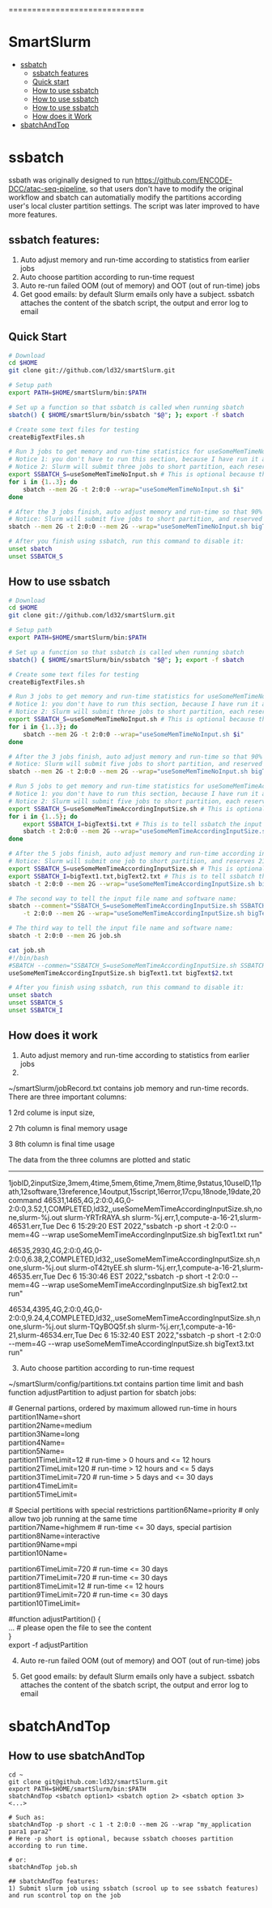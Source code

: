=============================
# SmartSlurm
- [ssbatch](#ssbatch)
    - [ssbatch features](#ssbatch-features)
    - [Quick start](#quick-start)
    - [How to use ssbatch](#how-to-use-ssbatch)
    - [How to use ssbatch]($how-to-use-ssbatch) 
    - [How to use ssbatch]($how-to-use-ssbatch) 
    - [How does it Work]($how-does-it-work)
- [sbatchAndTop](#sbatchAndTop)
# ssbatch
ssbath was originally designed to run https://github.com/ENCODE-DCC/atac-seq-pipeline, so that users don't have to modify the original workflow and sbatch can automatially modify the partitions according user's local cluster partition settings. The script was later improved to have more features.
## ssbatch features:
1) Auto adjust memory and run-time according to statistics from earlier jobs
2) Auto choose partition according to run-time request
3) Auto re-run failed OOM (out of memory) and OOT (out of run-time) jobs
4) Get good emails: by default Slurm emails only have a subject. ssbatch attaches the content of the sbatch script, the output and error log to email
## Quick Start
``` bash
# Download
cd $HOME 
git clone git://github.com/ld32/smartSlurm.git  

# Setup path
export PATH=$HOME/smartSlurm/bin:$PATH  

# Set up a function so that ssbatch is called when running sbatch
sbatch() { $HOME/smartSlurm/bin/ssbatch "$@"; }; export -f sbatch                                 

# Create some text files for testing
createBigTextFiles.sh

# Run 3 jobs to get memory and run-time statistics for useSomeMemTimeNoInput.sh
# Notice 1: you don't have to run this section, because I have run it and save the statistics in $HOME/smartSlurm
# Notice 2: Slurm will submit three jobs to short partition, each reserves 2G memory and 2 hour run-time 
export SSBATCH_S=useSomeMemTimeNoInput.sh # This is optional because the software name is the same as the script
for i in {1..3}; do
    sbatch --mem 2G -t 2:0:0 --wrap="useSomeMemTimeNoInput.sh $i"
done

# After the 3 jobs finish, auto adjust memory and run-time so that 90% jobs can finish successfully
# Notice: Slurm will submit five jobs to short partition, and reserved 19M memory and 7 minute run-time 
sbatch --mem 2G -t 2:0:0 --mem 2G --wrap="useSomeMemTimeNoInput.sh bigText1.txt"

# After you finish using ssbatch, run this command to disable it:    
unset sbatch
unset SSBATCH_S
```

## How to use ssbatch
``` bash
# Download
cd $HOME 
git clone git://github.com/ld32/smartSlurm.git  

# Setup path
export PATH=$HOME/smartSlurm/bin:$PATH  

# Set up a function so that ssbatch is called when running sbatch
sbatch() { $HOME/smartSlurm/bin/ssbatch "$@"; }; export -f sbatch                                 

# Create some text files for testing
createBigTextFiles.sh

# Run 3 jobs to get memory and run-time statistics for useSomeMemTimeNoInput.sh
# Notice 1: you don't have to run this section, because I have run it and save the statistics in $HOME/smartSlurm
# Notice 2: Slurm will submit three jobs to short partition, each reserves 2G memory and 2 hour run-time 
export SSBATCH_S=useSomeMemTimeNoInput.sh # This is optional because the software name is the same as the script
for i in {1..3}; do
    sbatch --mem 2G -t 2:0:0 --wrap="useSomeMemTimeNoInput.sh $i"
done

# After the 3 jobs finish, auto adjust memory and run-time so that 90% jobs can finish successfully
# Notice: Slurm will submit five jobs to short partition, and reserved 19M memory and 7 minute run-time 
sbatch --mem 2G -t 2:0:0 --mem 2G --wrap="useSomeMemTimeNoInput.sh bigText1.txt"

# Run 5 jobs to get memory and run-time statistics for useSomeMemTimeAccordingInputSize.sh
# Notice 1: you don't have to run this section, because I have run it and save the statistics in $HOME/smartSlurm
# Notice 2: Slurm will submit five jobs to short partition, each reserves 2G memory and 2 hour run-time 
export SSBATCH_S=useSomeMemTimeAccordingInputSize.sh # This is optional because the software name is the same as the script
for i in {1..5}; do
    export SSBATCH_I=bigText$i.txt # This is to tell ssbatch the input file to calculate input file size
    sbatch -t 2:0:0 --mem 2G --wrap="useSomeMemTimeAccordingInputSize.sh bigText$i.txt"
done

# After the 5 jobs finish, auto adjust memory and run-time according input file size
# Notice: Slurm will submit one job to short partition, and reserves 21M memory and 13 minute run-time 
export SSBATCH_S=useSomeMemTimeAccordingInputSize.sh # This is optional because the software name is the same as the script
export SSBATCH_I=bigText1.txt,bigText2.txt # This is to tell ssbatch the input file to calculate input file size 
sbatch -t 2:0:0 --mem 2G --wrap="useSomeMemTimeAccordingInputSize.sh bigText1.txt bigText$2.txt"

# The second way to tell the input file name and software name: 
sbatch --comment="SSBATCH_S=useSomeMemTimeAccordingInputSize.sh SSBATCH_I=bigText1.txt,bigText2.txt" \
    -t 2:0:0 --mem 2G --wrap="useSomeMemTimeAccordingInputSize.sh bigText1.txt bigText$2.txt"

# The third way to tell the input file name and software name: 
sbatch -t 2:0:0 --mem 2G job.sh

cat job.sh
#!/bin/bash
#SBATCH --commen="SSBATCH_S=useSomeMemTimeAccordingInputSize.sh SSBATCH_I=bigText1.txt,bigText2.txt"
useSomeMemTimeAccordingInputSize.sh bigText1.txt bigText$2.txt

# After you finish using ssbatch, run this command to disable it:    
unset sbatch
unset SSBATCH_S
unset SSBATCH_I
```

## How does it work

1) Auto adjust memory and run-time according to statistics from earlier jobs
2) 
~/smartSlurm/jobRecord.txt contains job memory and run-time records. There are three important columns: 
   
   1 2rd colume is input size,
   
   2 7th column is final memory usage
   
   3 8th column is final time usage
   
The data from the three columns are plotted and static  
__________________________________________________________________________________________________________________   
1jobID,2inputSize,3mem,4time,5mem,6time,7mem,8time,9status,10useID,11path,12software,13reference,14output,15script,16error,17cpu,18node,19date,20command
46531,1465,4G,2:0:0,4G,0-2:0:0,3.52,1,COMPLETED,ld32,,useSomeMemTimeAccordingInputSize.sh,none,slurm-%j.out slurm-YRTrRAYA.sh slurm-%j.err,1,compute-a-16-21,slurm-46531.err,Tue Dec 6 15:29:20 EST 2022,"ssbatch -p short -t 2:0:0 --mem=4G --wrap useSomeMemTimeAccordingInputSize.sh bigText1.txt run"

46535,2930,4G,2:0:0,4G,0-2:0:0,6.38,2,COMPLETED,ld32,,useSomeMemTimeAccordingInputSize.sh,none,slurm-%j.out slurm-oT42tyEE.sh slurm-%j.err,1,compute-a-16-21,slurm-46535.err,Tue Dec 6 15:30:46 EST 2022,"ssbatch -p short -t 2:0:0 --mem=4G --wrap useSomeMemTimeAccordingInputSize.sh bigText2.txt run"

46534,4395,4G,2:0:0,4G,0-2:0:0,9.24,4,COMPLETED,ld32,,useSomeMemTimeAccordingInputSize.sh,none,slurm-%j.out slurm-TQyBOQ5f.sh slurm-%j.err,1,compute-a-16-21,slurm-46534.err,Tue Dec 6 15:32:40 EST 2022,"ssbatch -p short -t 2:0:0 --mem=4G --wrap useSomeMemTimeAccordingInputSize.sh bigText3.txt run"


3) Auto choose partition according to run-time request

~/smartSlurm/config/partitions.txt contains partion time limit and bash function adjustPartition to adjust partion for sbatch jobs: 

\# Genernal partions, ordered by maximum allowed run-time in hours 
partition1Name=short   
partition2Name=medium  
partition3Name=long        
partition4Name=      
partition5Name=     
partition1TimeLimit=12  # run-time > 0 hours and <= 12 hours    
partition2TimeLimit=120 # run-time > 12 hours and <= 5 days     
partition3TimeLimit=720 # run-time > 5 days and <= 30 days  
partition4TimeLimit=    
partition5TimeLimit=    

\# Special pertitions with special restrictions
partition6Name=priority    # only allow two job running at the same time        
partition7Name=highmem     # run-time <= 30 days, special partision     
partition8Name=interactive      
partition9Name=mpi      
partition10Name=        

partition6TimeLimit=720 # run-time <= 30 days   
partition7TimeLimit=720 # run-time <= 30 days   
partition8TimeLimit=12  # run-time <= 12 hours      
partition9TimeLimit=720 # run-time <= 30 days       
partition10TimeLimit=       

\#function 
adjustPartition() {         
    ... # please open the file to see the content         
}       
export -f adjustPartition 

4) Auto re-run failed OOM (out of memory) and OOT (out of run-time) jobs


6) Get good emails: by default Slurm emails only have a subject. ssbatch attaches the content of the sbatch script, the output and error log to email





# sbatchAndTop
## How to use sbatchAndTop
```
cd ~    
git clone git@github.com:ld32/smartSlurm.git  
export PATH=$HOME/smartSlurm/bin:$PATH    
sbatchAndTop <sbatch option1> <sbatch option 2> <sbatch option 3> <...> 

# Such as:    
sbatchAndTop -p short -c 1 -t 2:0:0 --mem 2G --wrap "my_application para1 para2" 
# Here -p short is optional, because ssbatch chooses partition according to run time.  

# or:     
sbatchAndTop job.sh 

## sbatchAndTop features:
1) Submit slurm job using ssbatch (scrool up to see ssbatch features) and run scontrol top on the job
